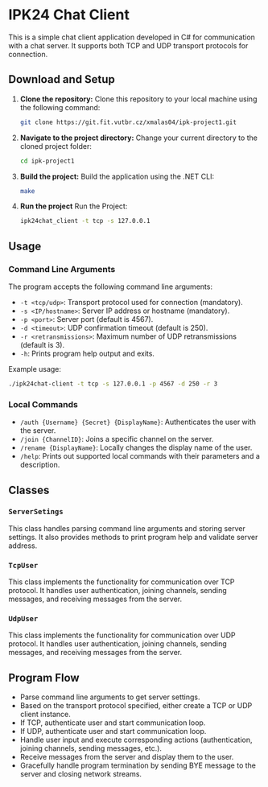 # IPK24 Chat Client

This is a simple chat client application developed in C# for communication with a chat server. It supports both TCP and UDP transport protocols for connection.

## Download and Setup

1. **Clone the repository:** Clone this repository to your local machine using the following command:

    ```bash
    git clone https://git.fit.vutbr.cz/xmalas04/ipk-project1.git
    ```

2. **Navigate to the project directory:** Change your current directory to the cloned project folder:

    ```bash
    cd ipk-project1
    ```

3. **Build the project:** Build the application using the .NET CLI:

    ```bash
    make
    ```
4. **Run the project** Run the Project:
    ```bash
    ipk24chat_client -t tcp -s 127.0.0.1
    ```
## Usage

### Command Line Arguments

The program accepts the following command line arguments:

- `-t <tcp/udp>`: Transport protocol used for connection (mandatory).
- `-s <IP/hostname>`: Server IP address or hostname (mandatory).
- `-p <port>`: Server port (default is 4567).
- `-d <timeout>`: UDP confirmation timeout (default is 250).
- `-r <retransmissions>`: Maximum number of UDP retransmissions (default is 3).
- `-h`: Prints program help output and exits.

Example usage:
```bash
./ipk24chat-client -t tcp -s 127.0.0.1 -p 4567 -d 250 -r 3
```

### Local Commands

- `/auth {Username} {Secret} {DisplayName}`: Authenticates the user with the server.
- `/join {ChannelID}`: Joins a specific channel on the server.
- `/rename {DisplayName}`: Locally changes the display name of the user.
- `/help`: Prints out supported local commands with their parameters and a description.

## Classes

### `ServerSetings`

This class handles parsing command line arguments and storing server settings. It also provides methods to print program help and validate server address.

### `TcpUser`

This class implements the functionality for communication over TCP protocol. It handles user authentication, joining channels, sending messages, and receiving messages from the server.

### `UdpUser`

This class implements the functionality for communication over UDP protocol. It handles user authentication, joining channels, sending messages, and receiving messages from the server.

## Program Flow

- Parse command line arguments to get server settings.
- Based on the transport protocol specified, either create a TCP or UDP client instance.
- If TCP, authenticate user and start communication loop.
- If UDP, authenticate user and start communication loop.
- Handle user input and execute corresponding actions (authentication, joining channels, sending messages, etc.).
- Receive messages from the server and display them to the user.
- Gracefully handle program termination by sending BYE message to the server and closing network streams.
```
